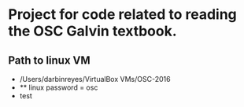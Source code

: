 # Project for code related to reading the OSC Galvin textbook.
## Path to linux VM
* /Users/darbinreyes/VirtualBox VMs/OSC-2016
* ** linux password = osc
* test

